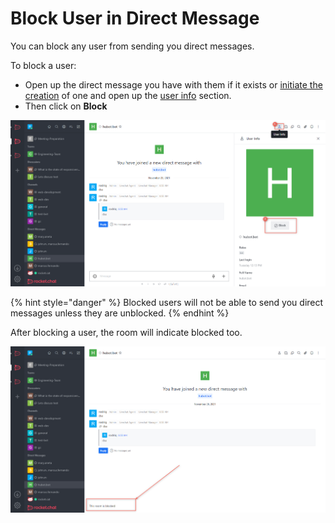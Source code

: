# Block User in Direct Message

You can block any user from sending you direct messages.

To block a user:

* Open up the direct message you have with them if it exists or [initiate the creation](../create-a-new-direct-message-1-1.md) of one and open up the [user info](view-user-info.md) section.
* Then click on **Block**

![](<../../../../../.gitbook/assets/image (639) (1) (1) (1).png>)

{% hint style="danger" %}
Blocked users will not be able to send you direct messages unless they are unblocked.
{% endhint %}

After blocking a user, the room will indicate blocked too.

![](<../../../../../.gitbook/assets/image (681) (1) (1) (1) (1).png>)

